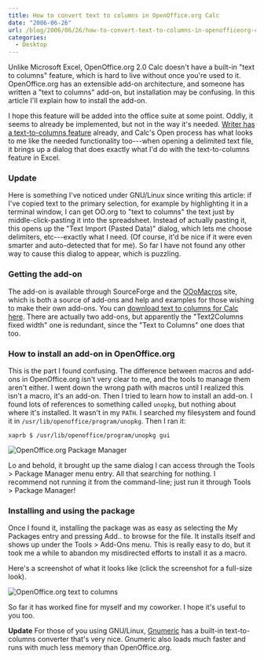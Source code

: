 ```yaml
---
title: How to convert text to columns in OpenOffice.org Calc
date: "2006-06-26"
url: /blog/2006/06/26/how-to-convert-text-to-columns-in-openofficeorg-calc/
categories:
  - Desktop
---
```

Unlike Microsoft Excel, OpenOffice.org 2.0 Calc doesn't have a built-in "text to columns" feature, which is hard to live without once you're used to it. OpenOffice.org has an extensible add-on architecture, and someone has written a "text to columns" add-on, but installation may be confusing. In this article I'll explain how to install the add-on.

I hope this feature will be added into the office suite at some point. Oddly, it seems to already be implemented, but not in the way it's needed. [Writer has a text-to-columns feature](http://openoffice.blogs.com/openoffice/2006/06/converting_text.html) already, and Calc's Open process has what looks to me like the needed functionality too---when opening a delimited text file, it brings up a dialog that does exactly what I'd do with the text-to-columns feature in Excel.

### Update

Here is something I've noticed under GNU/Linux since writing this article: if I've copied text to the primary selection, for example by highlighting it in a terminal window, I can get OO.org to "text to columns" the text just by middle-click-pasting it into the spreadsheet. Instead of actually pasting it, this opens up the "Text Import (Pasted Data)" dialog, which lets me choose delimiters, etc---exactly what I need. (Of course, it'd be nice if it were even smarter and auto-detected that for me). So far I have not found any other way to cause this dialog to appear, which is puzzling.

### Getting the add-on

The add-on is available through SourceForge and the [OOoMacros](http://www.ooomacros.org/) site, which is both a source of add-ons and help and examples for those wishing to make their own add-ons. You can [download text to columns for Calc here](http://sourceforge.net/project/showfiles.php?group_id=87718&package_id=104183). There are actually two add-ons, but apparently the "Text2Columns fixed width" one is redundant, since the "Text to Columns" one does that too.

### How to install an add-on in OpenOffice.org

This is the part I found confusing. The difference between macros and add-ons in OpenOffice.org isn't very clear to me, and the tools to manage them aren't either. I went down the wrong path with macros until I realized this isn't a macro, it's an add-on. Then I tried to learn how to install an add-on. I found lots of references to something called `unopkg`, but nothing about where it's installed. It wasn't in my `PATH`. I searched my filesystem and found it in `/usr/lib/openoffice/program/unopkg`. Then I ran it:

```
xaprb $ /usr/lib/openoffice/program/unopkg gui
```

![OpenOffice.org Package Manager](/media/2006/06/open-office-org-package-manager.png)

Lo and behold, it brought up the same dialog I can access through the Tools > Package Manager menu entry. All that searching for nothing. I recommend not running it from the command-line; just run it through Tools > Package Manager!

### Installing and using the package

Once I found it, installing the package was as easy as selecting the My Packages entry and pressing Add.. to browse for the file. It installs itself and shows up under the Tools > Add-Ons menu. This is really easy to do, but it took me a while to abandon my misdirected efforts to install it as a macro.

Here's a screenshot of what it looks like (click the screenshot for a full-size look).

![OpenOffice.org text to columns](/media/2006/06/open-office-org-text-to-columns.png)

So far it has worked fine for myself and my coworker. I hope it's useful to you too.

**Update** For those of you using GNU/Linux, [Gnumeric](http://www.gnome.org/projects/gnumeric/) has a built-in text-to-columns converter that's very nice. Gnumeric also loads much faster and runs with much less memory than OpenOffice.org.


